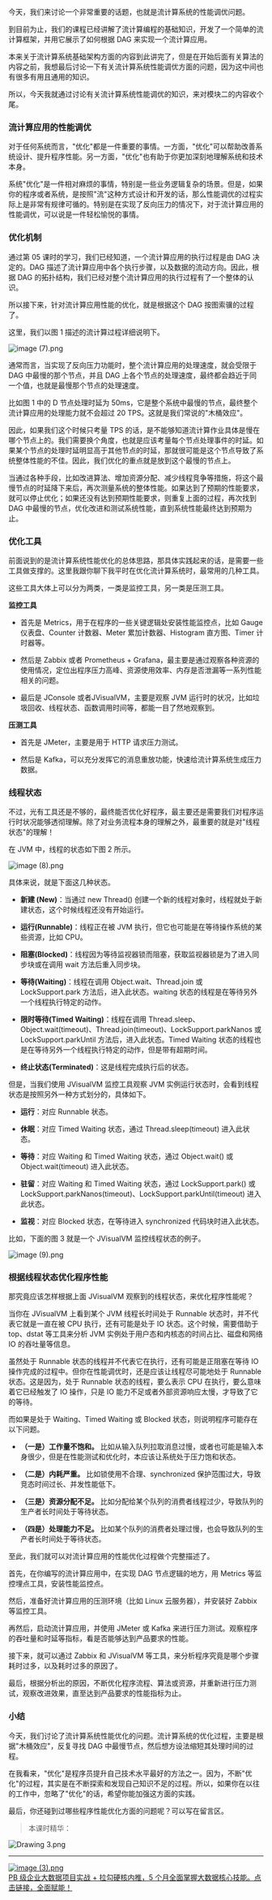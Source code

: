 今天，我们来讨论一个非常重要的话题，也就是流计算系统的性能调优问题。

到目前为止，我们的课程已经讲解了流计算编程的基础知识，开发了一个简单的流计算框架，并用它展示了如何根据 DAG 来实现一个流计算应用。

本来关于流计算系统基础架构方面的内容到此讲完了，但是在开始后面有关算法的内容之前，我想最后讨论一下有关流计算系统性能调优方面的问题，因为这中间也有很多有用且通用的知识。

所以，今天我就通过讨论有关流计算系统性能调优的知识，来对模块二的内容收个尾。

### 流计算应用的性能调优

对于任何系统而言，"优化"都是一件重要的事情。一方面，"优化"可以帮助改善系统设计、提升程序性能。另一方面，"优化"也有助于你更加深刻地理解系统和技术本身。

系统"优化"是一件相对麻烦的事情，特别是一些业务逻辑复杂的场景。但是，如果你的程序或者系统，是按照"流"这种方式设计和开发的话，那么性能调优的过程实际上是非常有规律可循的。特别是在实现了反向压力的情况下，对于流计算应用的性能调优，可以说是一件轻松愉悦的事情。

### 优化机制

通过第 05 课时的学习，我们已经知道，一个流计算应用的执行过程是由 DAG 决定的。DAG 描述了流计算应用中各个执行步骤，以及数据的流动方向。因此，根据 DAG 的拓扑结构，我们已经对整个流计算应用的执行过程有了一个整体的认识。

所以接下来，针对流计算应用性能的优化，就是根据这个 DAG 按图索骥的过程了。

这里，我们以图 1 描述的流计算过程详细说明下。

<Image alt="image (7).png" src="https://s0.lgstatic.com/i/image6/M00/03/AF/CioPOWAfi6WAGGyPAAHY66SfwU4904.png"/>

通常而言，当实现了反向压力功能时，整个流计算应用的处理速度，就会受限于 DAG 中最慢的那个节点，并且 DAG 上各个节点的处理速度，最终都会趋近于同一个值，也就是最慢那个节点的处理速度。

比如图 1 中的 D 节点处理时延为 50ms，它是整个系统中最慢的节点，最终整个流计算应用的处理能力就不会超过 20 TPS。这就是我们常说的"木桶效应"。

因此，如果我们这个时候只考量 TPS 的话，是不能够知道流计算作业具体是慢在哪个节点上的。我们需要换个角度，也就是应该考量每个节点处理事件的时延。如果某个节点的处理时延明显高于其他节点的时延，那就很可能是这个节点导致了系统整体性能的不佳。因此，我们优化的重点就是放到这个最慢的节点上。

当通过各种手段，比如改进算法、增加资源分配、减少线程竞争等措施，将这个最慢节点的时延降下来后，再次测量系统的整体性能。如果达到了预期的性能要求，就可以停止优化；如果还没有达到预期性能要求，则重复上面的过程，再次找到 DAG 中最慢的节点，优化改进和测试系统性能，直到系统性能最终达到预期为止。

### 优化工具

前面说到的是流计算系统性能优化的总体思路，那具体实践起来的话，是需要一些工具做支撑的。这里我跟你聊下我平时在优化流计算系统时，最常用的几种工具。

这些工具大体上可以分为两类，一类是监控工具，另一类是压测工具。

**监控工具**

* 首先是 Metrics，用于在程序的一些关键逻辑处安装性能监控点，比如 Gauge 仪表盘、Counter 计数器、Meter 累加计数器、Histogram 直方图、Timer 计时器等。

* 然后是 Zabbix 或者 Prometheus + Grafana，最主要是通过观察各种资源的使用情况，定位出程序压力高峰、资源使用效率、内存是否泄漏等一系列性能相关的问题。

* 最后是 JConsole 或者JVisualVM，主要是观察 JVM 运行时的状况，比如垃圾回收、线程状态、函数调用时间等，都能一目了然地观察到。

**压测工具**

* 首先是 JMeter，主要是用于 HTTP 请求压力测试。

* 然后是 Kafka，可以充分发挥它的消息重放功能，快速给流计算系统生成压力数据。

### 线程状态

不过，光有工具还是不够的，最终能否优化好程序，最主要还是需要我们对程序运行时状况能够透彻理解。除了对业务流程本身的理解之外，最重要的就是对"线程状态"的理解！

在 JVM 中，线程的状态如下图 2 所示。

<Image alt="image (8).png" src="https://s0.lgstatic.com/i/image6/M00/03/B1/Cgp9HWAfi6-AW9H4AAId1awt1cE955.png"/>

具体来说，就是下面这几种状态。

* **新建 (New)**：当通过 new Thread() 创建一个新的线程对象时，线程就处于新建状态，这个时候线程还没有开始运行。

* **运行(Runnable)**：线程正在被 JVM 执行，但它也可能是在等待操作系统的某些资源，比如 CPU。

* **阻塞(Blocked)**：线程因为等待监视器锁而阻塞，获取监视器锁是为了进入同步块或在调用 wait 方法后重入同步块。

* **等待(Waiting)**：线程在调用 Object.wait、Thread.join 或 LockSupport.park 方法后，进入此状态。waiting 状态的线程是在等待另外一个线程执行特定的动作。

* **限时等待(Timed Waiting)**：线程在调用 Thread.sleep、Object.wait(timeout)、Thread.join(timeout)、LockSupport.parkNanos 或 LockSupport.parkUntil 方法后，进入此状态。Timed Waiting 状态的线程也是在等待另外一个线程执行特定的动作，但是带有超期时间。

* **终止状态(Terminated)**：这是线程完成执行后的状态。

但是，当我们使用 JVisualVM 监控工具观察 JVM 实例运行状态时，会看到线程状态是按照另外一种方式划分的，具体如下。

* **运行**：对应 Runnable 状态。

* **休眠**：对应 Timed Waiting 状态，通过 Thread.sleep(timeout) 进入此状态。

* **等待**：对应 Waiting 和 Timed Waiting 状态，通过 Object.wait() 或 Object.wait(timeout) 进入此状态。

* **驻留**：对应 Waiting 和 Timed Waiting 状态，通过 LockSupport.park() 或LockSupport.parkNanos(timeout)、LockSupport.parkUntil(timeout) 进入此状态。

* **监视**：对应 Blocked 状态，在等待进入 synchronized 代码块时进入此状态。

比如，下面的图 3 就是一个 JVisualVM 监控线程状态的例子。

<Image alt="image (9).png" src="https://s0.lgstatic.com/i/image6/M00/03/B1/Cgp9HWAfi7eAOVweAAOi8g-5C-4062.png"/>

### 根据线程状态优化程序性能

那究竟应该怎样根据上面 JVisualVM 观察到的线程状态，来优化程序性能呢？

当你在 JVisualVM 上看到某个 JVM 线程长时间处于 Runnable 状态时，并不代表它就是一直在被 CPU 执行，还有可能是处于 IO 状态。这个时候，需要借助于 top、dstat 等工具来分析 JVM 实例处于用户态和内核态的时间占比、磁盘和网络 IO 的吞吐量等信息。

虽然处于 Runnable 状态的线程并不代表它在执行，还有可能是正阻塞在等待 IO 操作完成的过程中。但你在性能调优时，还是应该让线程尽可能地处于 Runnable 状态。这是因为，处于 Runnable 状态的线程，要么表示 CPU 在执行，要么意味着它已经触发了 IO 操作，只是 IO 能力不足或者外部资源响应太慢，才导致了它的等待。

而如果是处于 Waiting、Timed Waiting 或 Blocked 状态，则说明程序可能存在以下问题。

* **（一是）工作量不饱和。** 比如从输入队列拉取消息过慢，或者也可能是输入本身很少，但是在性能测试和优化时，本应该让系统处于压力饱和状态。

* **（二是）内耗严重。** 比如锁使用不合理、synchronized 保护范围过大，导致竞态时间过长、并发性能低下。

* **（三是）资源分配不足。** 比如分配给某个队列的消费者线程过少，导致队列的生产者长时间处于等待状态。

* **（四是）处理能力不足。** 比如某个队列的消费者处理过慢，也会导致队列的生产者长时间处于等待状态。

至此，我们就可以对流计算应用的性能优化过程做个完整描述了。

首先，在你编写的流计算应用中，在实现 DAG 节点逻辑的地方，用 Metrics 等监控埋点工具，安装性能监控点。

然后，准备好流计算应用的压测环境（比如 Linux 云服务器），并安装好 Zabbix 等监控工具。

再然后，启动流计算应用，并使用 JMeter 或 Kafka 来进行压力测试。观察程序的吞吐量和时延等指标，看是否能够达到产品要求的性能。

接下来，就可以通过 Zabbix 和 JVisualVM 等工具，来分析程序究竟是哪个步骤耗时过多，以及耗时过多的原因了。

最后，根据分析出的原因，不断优化程序流程、算法或资源，并重新进行压力测试，观察改进效果，直至达到产品要求的性能指标为止。

### 小结

今天，我们讨论了流计算系统性能优化的问题。流计算系统的优化过程，主要是根据"木桶效应"，反复寻找 DAG 中最慢节点，然后想方设法缩短其处理时间的过程。

在我看来，"优化"是程序员提升自己技术水平最好的方法之一。因为，不断"优化"的过程，其实是在不断探索和发现自己知识不足的过程。所以，如果你在以往的工作中，忽略了"优化"的话，希望你能加强这方面的实践。

最后，你还碰到过哪些程序性能优化方面的问题呢？可以写在留言区。
> 本课时精华：

<Image alt="Drawing 3.png" src="https://s0.lgstatic.com/i/image6/M00/02/2E/Cgp9HWAc-6SAeWe4AAqE3o5hq0c248.png"/>

*** ** * ** ***

[<Image alt="image (3).png" src="https://s0.lgstatic.com/i/image2/M01/0C/98/CgpVE2AZCKKAa8TbAAUCrlmIuEw611.png"/>](https://kaiwu.lagou.com/data_enhancement.html?utm_source=lagouedu&utm_medium=zhuanlan&utm_campaign=%E5%A4%A7%E6%95%B0%E6%8D%AE%E5%BC%80%E5%8F%91%E9%AB%98%E8%96%AA%E8%AE%AD%E7%BB%83%E8%90%A5#/index)  
[PB 级企业大数据项目实战 + 拉勾硬核内推，5 个月全面掌握大数据核心技能。点击链接，全面赋能！](https://kaiwu.lagou.com/data_enhancement.html?utm_source=lagouedu&utm_medium=zhuanlan&utm_campaign=%E5%A4%A7%E6%95%B0%E6%8D%AE%E5%BC%80%E5%8F%91%E9%AB%98%E8%96%AA%E8%AE%AD%E7%BB%83%E8%90%A5#/index)
